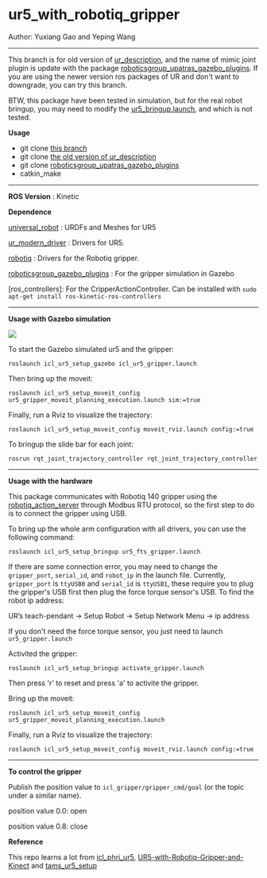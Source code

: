 # ur5_with_robotiq_gripper
Author: Yuxiang Gao and Yeping Wang

---

This branch is for old version of [ur_description](https://github.com/ros-industrial/universal_robot/tree/kinetic-devel/ur_description), and the name of mimic joint plugin is update with the package [roboticsgroup_upatras_gazebo_plugins](https://github.com/roboticsgroup/roboticsgroup_upatras_gazebo_plugins). If you are using the newer version ros packages of UR and don't want to downgrade, you can try this branch.

BTW, this package have been tested in simulation, but for the real robot bringup, you may need to modify the [ur5_bringup.launch](https://github.com/lyh458/ur5_with_robotiq_gripper/blob/old-ur-description/icl_ur5_setup_bringup/launch/ur5_bringup.launch), and which is not tested.

__Usage__

- git clone [this branch](https://github.com/lyh458/ur5_with_robotiq_gripper)
- git clone [the old version of ur_description](https://github.com/lyh458/ur_description_old)
- git clone [roboticsgroup_upatras_gazebo_plugins](https://github.com/roboticsgroup/roboticsgroup_upatras_gazebo_plugins)
- catkin_make 

---
__ROS Version__ : Kinetic

__Dependence__

[universal_robot](https://github.com/ros-industrial/universal_robot) : URDFs and Meshes for UR5

[ur_modern_driver](https://github.com/ros-industrial/ur_modern_driver) : Drivers for UR5.

[robotiq](https://github.com/ros-industrial/robotiq) : Drivers for the Robotiq gripper.

[roboticsgroup_gazebo_plugins](https://github.com/roboticsgroup/roboticsgroup_gazebo_plugins) : For the gripper simulation in Gazebo

[ros_controllers]: For the CripperActionController. Can be installed with `sudo apt-get install ros-kinetic-ros-controllers`

---

__Usage with Gazebo simulation__

![](img/simulation.png)

To start the Gazebo simulated ur5 and the gripper:

```roslaunch icl_ur5_setup_gazebo icl_ur5_gripper.launch```

Then bring up the moveit:

```roslaunch icl_ur5_setup_moveit_config ur5_gripper_moveit_planning_execution.launch sim:=true```

Finally, run a Rviz to visualize the trajectory:

```roslaunch icl_ur5_setup_moveit_config moveit_rviz.launch config:=true```

To bringup the slide bar for each joint:
```
rosrun rqt_joint_trajectory_controller rqt_joint_trajectory_controller
```

---

__Usage with the hardware__

This package communicates with Robotiq 140 gripper using the [robotiq_action_server](https://github.com/ros-industrial/robotiq/tree/kinetic-devel/robotiq_2f_gripper_action_server) through Modbus RTU protocol, so the first step to do is to connect the gripper using USB.

To bring up the whole arm configuration with all drivers, you can use the following command:

```roslaunch icl_ur5_setup_bringup ur5_fts_gripper.launch```

If there are some connection error, you may need to change the `gripper_port`, `serial_id`, and `robot_ip` in the launch file. Currently, `gripper_port` is `ttyUSB0` and `serial_id` is `ttyUSB1`, these require you to plug the gripper's USB first then plug the force torque sensor's USB. To find the robot ip address:

UR’s teach-pendant -> Setup Robot -> Setup Network Menu -> ip address

If you don't need the force torque sensor, you just need to launch `ur5_gripper.launch`

Activited the gripper:

```roslaunch icl_ur5_setup_bringup activate_gripper.launch```

Then press 'r' to reset and press 'a' to activite the gripper.

Bring up the moveit:

```roslaunch icl_ur5_setup_moveit_config ur5_gripper_moveit_planning_execution.launch```

Finally, run a Rviz to visualize the trajectory:

```roslaunch icl_ur5_setup_moveit_config moveit_rviz.launch config:=true```

---

__To control the gripper__

Publish the position value to `icl_gripper/gripper_cmd/goal` (or the topic under a similar name). 

position value 0.0: open

position value 0.8: close

__Reference__

This repo learns a lot from [icl_phri_ur5](https://github.com/intuitivecomputing/icl_phri_ur5), [UR5-with-Robotiq-Gripper-and-Kinect](https://github.com/philwall3/UR5-with-Robotiq-Gripper-and-Kinect) and [tams_ur5_setup](https://github.com/TAMS-Group/tams_ur5_setup)
